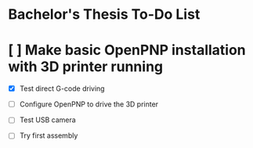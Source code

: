# Bachelor's Thesis To-Do List

# [ ] Make basic OpenPNP installation with 3D printer running
   - [X] Test direct G-code driving
   - [ ] Configure OpenPNP to drive the 3D printer
   - [ ] Test USB camera
   - [ ] Try first assembly

